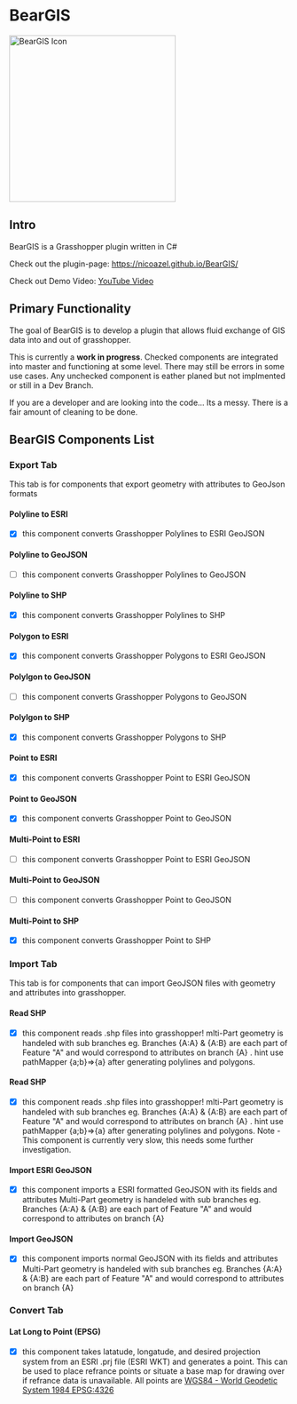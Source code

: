 # BearGIS
<img src="https://github.com/nicoazel/BearGIS/raw/master/docs/img/BearGISIcon.png" alt="BearGIS Icon" height="300"/>

## Intro
BearGIS is a Grasshopper plugin written in C#

Check out the plugin-page: https://nicoazel.github.io/BearGIS/

Check out Demo Video: [YouTube Video](https://youtu.be/wtc19CEzHuw)

## Primary Functionality
The goal of BearGIS is to develop a plugin that allows fluid exchange of GIS data into and out of grasshopper.

This is currently a __work in progress__. Checked components are integrated into master and functioning at some level. There may still be errors in some use cases. Any unchecked component is eather planed but not implmented or still in a Dev Branch.

If you are a developer and are looking into the code... Its a messy. There is a fair amount of cleaning to be done.

## BearGIS Components List

### Export Tab
This tab is for components that export geometry with attributes to GeoJson formats

#### Polyline to ESRI
- [x] this component converts Grasshopper Polylines to ESRI GeoJSON
#### Polyline to GeoJSON
- [ ] this component converts Grasshopper Polylines to GeoJSON
#### Polyline to SHP
- [X] this component converts Grasshopper Polylines to SHP
#### Polygon to ESRI
- [x] this component converts Grasshopper Polygons to ESRI GeoJSON
#### Polylgon to GeoJSON
- [ ] this component converts Grasshopper Polygons to GeoJSON
#### Polylgon to SHP
- [X] this component converts Grasshopper Polygons to SHP
#### Point to ESRI
- [X] this component converts Grasshopper Point to ESRI GeoJSON
#### Point to GeoJSON
- [x] this component converts Grasshopper Point to GeoJSON
#### Multi-Point to ESRI
- [ ] this component converts Grasshopper Point to ESRI GeoJSON
#### Multi-Point to GeoJSON
- [ ] this component converts Grasshopper Point to GeoJSON
#### Multi-Point to SHP
- [X] this component converts Grasshopper Point to SHP

### Import Tab
This tab is for components that can import GeoJSON files with geometry and attributes into grasshopper.

#### Read SHP
- [x] this component reads .shp files into grasshopper! mlti-Part geometry is handeled with sub branches eg. Branches {A:A} & {A:B} are each part of Feature "A" and would correspond to attributes on branch {A} . hint use pathMapper {a;b}=>{a} after generating polylines and polygons.


#### Read SHP
- [x] this component reads .shp files into grasshopper! mlti-Part geometry is handeled with sub branches eg. Branches {A:A} & {A:B} are each part of Feature "A" and would correspond to attributes on branch {A} . hint use pathMapper {a;b}=>{a} after generating polylines and polygons. Note - This component is currently very slow, this needs some further investigation.

#### Import ESRI GeoJSON
- [x] this component imports a ESRI formatted GeoJSON with its fields and attributes
Multi-Part geometry is handeled with sub branches eg. Branches {A:A} & {A:B} are each part of Feature "A" and would correspond to attributes on branch {A}
#### Import GeoJSON
- [x] this component imports normal GeoJSON with its fields and attributes
Multi-Part geometry is handeled with sub branches eg. Branches {A:A} & {A:B} are each part of Feature "A" and would correspond to attributes on branch {A}

### Convert Tab

#### Lat Long to Point (EPSG)
- [x] this component takes latatude, longatude, and desired projection system from an ESRI .prj file (ESRI WKT) and generates a point. This can be used to place refrance points or situate a base map for drawing over if refrance data is unavailable. All points are [WGS84 - World Geodetic System 1984 EPSG:4326](http://epsg.io/4326)
